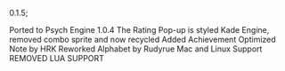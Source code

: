 0.1.5;

Ported to Psych Engine 1.0.4
The Rating Pop-up is styled Kade Engine, removed combo sprite and now recycled
Added Achievement
Optimized Note by HRK
Reworked Alphabet by Rudyrue
Mac and Linux Support
REMOVED LUA SUPPORT